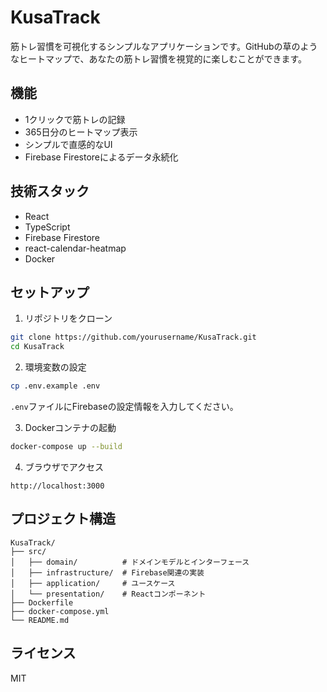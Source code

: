 # KusaTrack

筋トレ習慣を可視化するシンプルなアプリケーションです。GitHubの草のようなヒートマップで、あなたの筋トレ習慣を視覚的に楽しむことができます。

## 機能

- 1クリックで筋トレの記録
- 365日分のヒートマップ表示
- シンプルで直感的なUI
- Firebase Firestoreによるデータ永続化

## 技術スタック

- React
- TypeScript
- Firebase Firestore
- react-calendar-heatmap
- Docker

## セットアップ

1. リポジトリをクローン
```bash
git clone https://github.com/yourusername/KusaTrack.git
cd KusaTrack
```

2. 環境変数の設定
```bash
cp .env.example .env
```
`.env`ファイルにFirebaseの設定情報を入力してください。

3. Dockerコンテナの起動
```bash
docker-compose up --build
```

4. ブラウザでアクセス
```
http://localhost:3000
```

## プロジェクト構造

```
KusaTrack/
├── src/
│   ├── domain/          # ドメインモデルとインターフェース
│   ├── infrastructure/  # Firebase関連の実装
│   ├── application/     # ユースケース
│   └── presentation/    # Reactコンポーネント
├── Dockerfile
├── docker-compose.yml
└── README.md
```

## ライセンス

MIT 